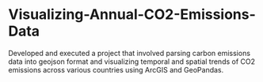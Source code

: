 # Visualizing-Annual-CO2-Emissions-Data

Developed and executed a project that involved parsing carbon emissions data into geojson format and visualizing temporal and spatial trends of CO2 emissions across various countries using ArcGIS and GeoPandas.
